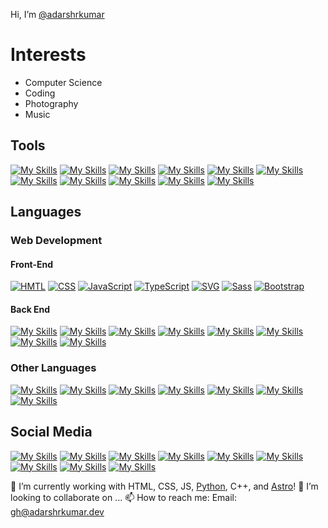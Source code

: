 Hi, I’m [@adarshrkumar](https://github.com/adarshrkumar)

# Interests
- Computer Science
- Coding
- Photography
- Music

## Tools
[![My Skills](https://skillicons.dev/icons?i=figma)](https://figma.com)
[![My Skills](https://skillicons.dev/icons?i=firebase)](https://firebase.com)
[![My Skills](https://skillicons.dev/icons?i=gcp)](https://cloud.google.com)
[![My Skills](https://skillicons.dev/icons?i=git)](https://git-scm.com)
[![My Skills](https://skillicons.dev/icons?i=github)](https://github.com)
[![My Skills](https://skillicons.dev/icons?i=githubactions)](https://github.com/actions)
[![My Skills](https://skillicons.dev/icons?i=replit)](https://replit.com)
[![My Skills](https://skillicons.dev/icons?i=vercel)](https://vercel.com/)
[![My Skills](https://skillicons.dev/icons?i=visualstudio)](https://visualstudio.com)
[![My Skills](https://skillicons.dev/icons?i=vscode)](https://code.visualstudio.com)
[![My Skills](https://skillicons.dev/icons?i=windows)](https://akum.site/p/WindowsInfo)


## Languages
### Web Development

#### Front-End
[![HMTL](https://skillicons.dev/icons?i=html)](https://akum.site/p/HTMLInfo)
[![CSS](https://skillicons.dev/icons?i=css)](https://akum.site/p/CSSInfo)
[![JavaScript](https://skillicons.dev/icons?i=js)](https://akum.site/p/JSInfo)
[![TypeScript](https://skillicons.dev/icons?i=ts)](https://www.typescriptlang.org)
[![SVG](https://skillicons.dev/icons?i=svg)](https://akum.site/p/SVGInfo)
[![Sass](https://skillicons.dev/icons?i=sass)](https://sass-lang.com)
[![Bootstrap](https://skillicons.dev/icons?i=bootstrap)](https://getbootstrap.com)

#### Back End
[![My Skills](https://skillicons.dev/icons?i=nodejs)](https://nodejs.org)
[![My Skills](https://skillicons.dev/icons?i=npm)](https://npmjs.com)
[![My Skills](https://skillicons.dev/icons?i=express)](https://expressjs.com)
[![My Skills](https://skillicons.dev/icons?i=vite)](https://vitejs.dev)
[![My Skills](https://skillicons.dev/icons?i=react)](https://react.dev)
[![My Skills](https://skillicons.dev/icons?i=nextjs)](https://nextjs.org)
[![My Skills](https://skillicons.dev/icons?i=astro)](https://astro.build)
[![My Skills](https://skillicons.dev/icons?i=discordjs)](https://discord.js.org)

### Other Languages
[![My Skills](https://skillicons.dev/icons?i=bash)](https://akum.site/p/BASHInf)
[![My Skills](https://skillicons.dev/icons?i=powershell)](https://akum.site/p/PowerShellInfo)
[![My Skills](https://skillicons.dev/icons?i=py)](https://python.org)
[![My Skills](https://skillicons.dev/icons?i=flask)](https://akum.site/p/FlaskInfo)
[![My Skills](https://skillicons.dev/icons?i=cpp)](https://cplusplus.com)
[![My Skills](https://skillicons.dev/icons?i=md)](https://akum.site/p/MarkDownInfo)
[![My Skills](https://skillicons.dev/icons?i=regex)](https://akum.site/p/RegExInfo)

## Social Media
[![My Skills](https://skillicons.dev/icons?i=devto)](#)
[![My Skills](https://skillicons.dev/icons?i=discord)](#)
[![My Skills](https://akum.site/p/FacebookIcon)](#)
[![My Skills](https://skillicons.dev/icons?i=gmail)](#)
[![My Skills](https://skillicons.dev/icons?i=instagram)](#)
[![My Skills](https://skillicons.dev/icons?i=linkedin)](#)
[![My Skills](https://skillicons.dev/icons?i=stackoverflow)](#)
[![My Skills](https://akum.site/p/TikTokIcon)](#)
[![My Skills](https://skillicons.dev/icons?i=twitter)](#)
<!-- [![My Skills](https://skillicons.dev/icons?i=youtube)](#) -->

🌱 I’m currently working with HTML, CSS, JS, [Python](https://python.org), C++, and [Astro](https://astro.build)!
💞️ I’m looking to collaborate on ...
📫 How to reach me: Email: [gh@adarshrkumar.dev](mailto:gh@adarshrkumar.dev)

<!-- <a href="https://adarshrkumar.dev/portfolio" style="margin-inline: auto;" width="500">
  <img alt="Adarsh Kumar's Website" src="https://image.thum.io/get/maxAge/12/width/500/https://adarshrkumar.dev/portfolio">
</div> -->
  
<!---
  adarshrkumar/adarshrkumar is a ✨ special ✨ repository because its `README.md` (this file) appears on your GitHub profile.
  You can click the Preview link to take a look at your changes.
--->
